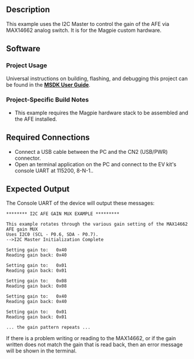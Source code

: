 ## Description

This example uses the I2C Master to control the gain of the AFE via MAX14662 analog switch. It is for the Magpie custom hardware.


## Software

### Project Usage

Universal instructions on building, flashing, and debugging this project can be found in the **[MSDK User Guide](https://analogdevicesinc.github.io/msdk/USERGUIDE/)**.

### Project-Specific Build Notes
- This example requires the Magpie hardware stack to be assembled and the AFE installed.

## Required Connections

-   Connect a USB cable between the PC and the CN2 (USB/PWR) connector.
-   Open an terminal application on the PC and connect to the EV kit's console UART at 115200, 8-N-1..

## Expected Output

The Console UART of the device will output these messages:

```
******** I2C AFE GAIN MUX EXAMPLE *********

This example rotates through the various gain setting of the MAX14662 AFE gain MUX
Uses I2C0 (SCL - P0.6, SDA - P0.7).
-->I2C Master Initialization Complete

Setting gain to:   0x40
Reading gain back: 0x40

Setting gain to:   0x01
Reading gain back: 0x01

Setting gain to:   0x08
Reading gain back: 0x08

Setting gain to:   0x40
Reading gain back: 0x40

Setting gain to:   0x01
Reading gain back: 0x01

... the gain pattern repeats ...
```

If there is a problem writing or reading to the MAX14662, or if the gain written does not match the gain that is read back, then an error message will be shown in the terminal.
